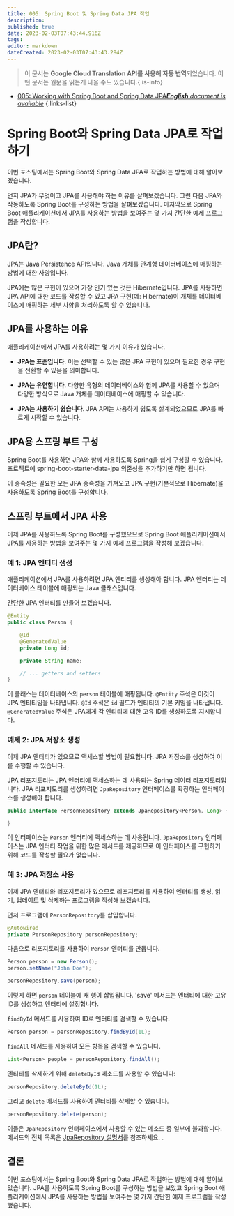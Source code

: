 ```yaml
---
title: 005: Spring Boot 및 Spring Data JPA 작업
description: 
published: true
date: 2023-02-03T07:43:44.916Z
tags: 
editor: markdown
dateCreated: 2023-02-03T07:43:43.284Z
---
```


> 이 문서는 **Google Cloud Translation API를 사용해 자동 번역**되었습니다.
어떤 문서는 원문을 읽는게 나을 수도 있습니다.{.is-info}



- [005: Working with Spring Boot and Spring Data JPA***English** document is available*](/en/Knowledge-base/Spring-Boot/Learning/005-working-with-spring-boot-and-spring-data-jpa)
{.links-list}


# Spring Boot와 Spring Data JPA로 작업하기

이번 포스팅에서는 Spring Boot와 Spring Data JPA로 작업하는 방법에 대해 알아보겠습니다.

먼저 JPA가 무엇이고 JPA를 사용해야 하는 이유를 살펴보겠습니다. 그런 다음 JPA와 작동하도록 Spring Boot를 구성하는 방법을 살펴보겠습니다. 마지막으로 Spring Boot 애플리케이션에서 JPA를 사용하는 방법을 보여주는 몇 가지 간단한 예제 프로그램을 작성합니다.

## JPA란?

JPA는 Java Persistence API입니다. Java 개체를 관계형 데이터베이스에 매핑하는 방법에 대한 사양입니다.

JPA에는 많은 구현이 있으며 가장 인기 있는 것은 Hibernate입니다. JPA를 사용하면 JPA API에 대한 코드를 작성할 수 있고 JPA 구현(예: Hibernate)이 개체를 데이터베이스에 매핑하는 세부 사항을 처리하도록 할 수 있습니다.

## JPA를 사용하는 이유

애플리케이션에서 JPA를 사용하려는 몇 가지 이유가 있습니다.

- **JPA는 표준입니다**. 이는 선택할 수 있는 많은 JPA 구현이 있으며 필요한 경우 구현을 전환할 수 있음을 의미합니다.

- **JPA는 유연합니다**. 다양한 유형의 데이터베이스와 함께 JPA를 사용할 수 있으며 다양한 방식으로 Java 개체를 데이터베이스에 매핑할 수 있습니다.

- **JPA는 사용하기 쉽습니다**. JPA API는 사용하기 쉽도록 설계되었으므로 JPA를 빠르게 시작할 수 있습니다.

## JPA용 스프링 부트 구성

Spring Boot를 사용하면 JPA와 함께 사용하도록 Spring을 쉽게 구성할 수 있습니다. 프로젝트에 spring-boot-starter-data-jpa 의존성을 추가하기만 하면 됩니다.

이 종속성은 필요한 모든 JPA 종속성을 가져오고 JPA 구현(기본적으로 Hibernate)을 사용하도록 Spring Boot를 구성합니다.

## 스프링 부트에서 JPA 사용

이제 JPA를 사용하도록 Spring Boot를 구성했으므로 Spring Boot 애플리케이션에서 JPA를 사용하는 방법을 보여주는 몇 가지 예제 프로그램을 작성해 보겠습니다.

### 예 1: JPA 엔티티 생성

애플리케이션에서 JPA를 사용하려면 JPA 엔티티를 생성해야 합니다. JPA 엔터티는 데이터베이스 테이블에 매핑되는 Java 클래스입니다.

간단한 JPA 엔터티를 만들어 보겠습니다.

```java
@Entity
public class Person {

    @Id
    @GeneratedValue
    private Long id;

    private String name;

    // ... getters and setters
}
```

이 클래스는 데이터베이스의 `person` 테이블에 매핑됩니다. `@Entity` 주석은 이것이 JPA 엔티티임을 나타냅니다. `@Id` 주석은 `id` 필드가 엔티티의 기본 키임을 나타냅니다. `@GeneratedValue` 주석은 JPA에게 각 엔티티에 대한 고유 ID를 생성하도록 지시합니다.

### 예제 2: JPA 저장소 생성

이제 JPA 엔터티가 있으므로 액세스할 방법이 필요합니다. JPA 저장소를 생성하여 이를 수행할 수 있습니다.

JPA 리포지토리는 JPA 엔터티에 액세스하는 데 사용되는 Spring 데이터 리포지토리입니다. JPA 리포지토리를 생성하려면 `JpaRepository` 인터페이스를 확장하는 인터페이스를 생성해야 합니다.

```java
public interface PersonRepository extends JpaRepository<Person, Long> {

}
```

이 인터페이스는 `Person` 엔터티에 액세스하는 데 사용됩니다. `JpaRepository` 인터페이스는 JPA 엔터티 작업을 위한 많은 메서드를 제공하므로 이 인터페이스를 구현하기 위해 코드를 작성할 필요가 없습니다.

### 예 3: JPA 저장소 사용

이제 JPA 엔터티와 리포지토리가 있으므로 리포지토리를 사용하여 엔터티를 생성, 읽기, 업데이트 및 삭제하는 프로그램을 작성해 보겠습니다.

먼저 프로그램에 `PersonRepository`를 삽입합니다.

```java
@Autowired
private PersonRepository personRepository;
```

다음으로 리포지토리를 사용하여 `Person` 엔터티를 만듭니다.

```java
Person person = new Person();
person.setName("John Doe");

personRepository.save(person);
```

이렇게 하면 `person` 테이블에 새 행이 삽입됩니다. 'save' 메서드는 엔터티에 대한 고유 ID를 생성하고 엔터티에 설정합니다.

`findById` 메서드를 사용하여 ID로 엔터티를 검색할 수 있습니다.

```java
Person person = personRepository.findById(1L);
```

`findAll` 메서드를 사용하여 모든 항목을 검색할 수 있습니다.

```java
List<Person> people = personRepository.findAll();
```

엔티티를 삭제하기 위해 `deleteById` 메소드를 사용할 수 있습니다:

```java
personRepository.deleteById(1L);
```

그리고 `delete` 메서드를 사용하여 엔터티를 삭제할 수 있습니다.

```java
personRepository.delete(person);
```

이들은 `JpaRepository` 인터페이스에서 사용할 수 있는 메소드 중 일부에 불과합니다. 메서드의 전체 목록은 [JpaRepository 설명서](https://docs.spring.io/spring-data/jpa/docs/current/api/org/springframework/data/jpa/repository/JpaRepository.html)를 참조하세요. .

## 결론

이번 포스팅에서는 Spring Boot와 Spring Data JPA로 작업하는 방법에 대해 알아보았습니다. JPA를 사용하도록 Spring Boot를 구성하는 방법을 보았고 Spring Boot 애플리케이션에서 JPA를 사용하는 방법을 보여주는 몇 가지 간단한 예제 프로그램을 작성했습니다.
